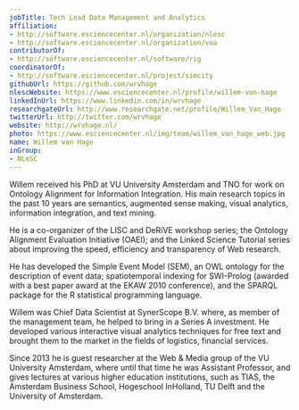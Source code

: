 ```yaml
---
jobTitle: Tech Lead Data Management and Analytics
affiliation:
- http://software.esciencecenter.nl/organization/nlesc
- http://software.esciencecenter.nl/organization/vua
contributorOf:
- http://software.esciencecenter.nl/software/rig
coordinatorOf:
- http://software.esciencecenter.nl/project/simcity
githubUrl: https://github.com/wrvhage
nlescWebsite: https://www.esciencecenter.nl/profile/willem-van-hage
linkedInUrl: https://www.linkedin.com/in/wrvhage
researchgateUrl: http://www.researchgate.net/profile/Willem_Van_Hage
twitterUrl: http://twitter.com/wrvhage
website: http://wrvhage.nl/
photo: https://www.esciencecenter.nl/img/team/willem_van_hage_web.jpg
name: Willem van Hage
inGroup:
- NLeSC
---
```

Willem received his PhD at VU University Amsterdam and TNO for work on Ontology Alignment for Information Integration. His main research topics in the past 10 years are semantics, augmented sense making, visual analytics, information integration, and text mining.

He is a co-organizer of the LISC and DeRiVE workshop series; the Ontology Alignment Evaluation Initiative (OAEI); and the Linked Science Tutorial series about improving the speed, efficiency and transparency of Web research.

He has developed the Simple Event Model (SEM), an OWL ontology for the description of event data; spatiotemporal indexing for SWI-Prolog (awarded with a best paper award at the EKAW 2010 conference), and the SPARQL package for the R statistical programming language.

Willem was Chief Data Scientist at SynerScope B.V. where, as member of the management team, he helped to bring in a Series A investment. He developed various interactive visual analytics techniques for free text and brought them to the market in the fields of logistics, financial services.

Since 2013 he is guest researcher at the Web & Media group of the VU University Amsterdam, where until that time he was Assistant Professor, and gives lectures at various higher education institutions, such as TIAS, the Amsterdam Business School, Hogeschool InHolland, TU Delft and the University of Amsterdam.
